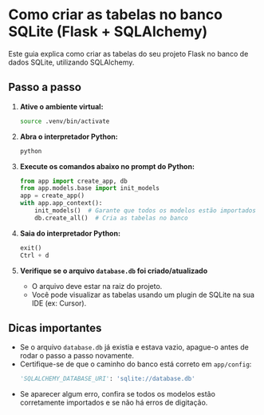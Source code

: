# Como criar as tabelas no banco SQLite (Flask + SQLAlchemy)

Este guia explica como criar as tabelas do seu projeto Flask no banco de dados SQLite, utilizando SQLAlchemy.

## Passo a passo

1. **Ative o ambiente virtual:**
   ```bash
   source .venv/bin/activate
   ```

2. **Abra o interpretador Python:**
   ```bash
   python
   ```

3. **Execute os comandos abaixo no prompt do Python:**
   ```python
   from app import create_app, db
   from app.models.base import init_models
   app = create_app()
   with app.app_context():
       init_models()  # Garante que todos os modelos estão importados
       db.create_all()  # Cria as tabelas no banco
   ```

4. **Saia do interpretador Python:**
   ```python
   exit()
   Ctrl + d
   ```

5. **Verifique se o arquivo `database.db` foi criado/atualizado**
   - O arquivo deve estar na raiz do projeto.
   - Você pode visualizar as tabelas usando um plugin de SQLite na sua IDE (ex: Cursor).

## Dicas importantes
- Se o arquivo `database.db` já existia e estava vazio, apague-o antes de rodar o passo a passo novamente.
- Certifique-se de que o caminho do banco está correto em `app/config`:
  ```python
  'SQLALCHEMY_DATABASE_URI': 'sqlite://database.db'
  ```
- Se aparecer algum erro, confira se todos os modelos estão corretamente importados e se não há erros de digitação.

